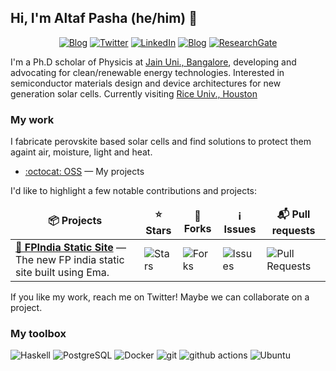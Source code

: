 ## Hi, I'm Altaf Pasha (he/him) 👋

<p align="center">
  <a href="https://Altaf-hub.github.io/" target="_blank"><img alt="Blog" src="https://img.shields.io/badge/Blog-ffc107.svg?&style=for-the-badge&logo=html5&logoColor=black" /></a>
  <a href="https://twitter.com/intent/follow?screen_name=abspaltaf&tw_p=followbutton" target="_blank"><img alt="Twitter" src="https://img.shields.io/badge/twitter-%231DA1F2.svg?&style=for-the-badge&logo=twitter&logoColor=white" /></a>
  <a href="https://in.linkedin.com/in/altaf-pasha-73934039" target="_blank"><img alt="LinkedIn" src="https://img.shields.io/badge/linkedin-%230077B5.svg?&style=for-the-badge&logo=linkedin&logoColor=white" /></a>
    <a href="https://Altaf-hub.github.io/" target="_blank"><img alt="Blog" src="https://img.shields.io/badge/Blog-ffc107.svg?&style=for-the-badge&logo=html5&logoColor=black" /></a>
      <a href="https://www.researchgate.net/profile/Altaf-Pasha" target="_blank"><img alt="ResearchGate" src="https://upload.wikimedia.org/wikipedia/commons/thumb/b/bb/ResearchGate_logo_2015.svg/160px-ResearchGate_logo_2015.svg.png" /></a>

I'm a Ph.D scholar of Physicis at [Jain Uni., Bangalore](https://cnms.jainuniversity.ac.in/), developing and advocating for clean/renewable energy technologies. Interested in semiconductor materials design and device architectures for new generation solar cells. Currently visiting [Rice Univ., Houston](https://mpem.rice.edu/)

### My work

I fabricate perovskite based solar cells and find solutions to protect them againt air, moisture, light and heat.

* [:octocat: OSS](https://github.com/Altaf-hub) — My projects

I'd like to highlight a few notable contributions and projects:

<table>
  <thead align="center">
    <tr border: none;>
      <td><b>📦 Projects</b></td>
      <td><b>⭐ Stars</b></td>
      <td><b>🔀 Forks</b></td>
      <td><b>ℹ️ Issues</b></td>
      <td><b>📬 Pull requests</b></td>
    </tr>
  </thead>
  <tbody>
    <tr>
      <td><a href="https://github.com/fpindia/fpindia-site"><b>👩‍ FPIndia Static Site</b></a> — The new FP india static site built using Ema.</td>
      <td><img alt="Stars" src="https://img.shields.io/github/stars/fpindia/fpindia-site?style=flat-square&labelColor=343b41"/></td>
      <td><img alt="Forks" src="https://img.shields.io/github/forks/fpindia/fpindia-site?style=flat-square&labelColor=343b41"/></td>
      <td><img alt="Issues" src="https://img.shields.io/github/issues/fpindia/fpindia-site?style=flat-square&labelColor=343b41"/></td>
      <td><img alt="Pull Requests" src="https://img.shields.io/github/issues-pr/fpindia/fpindia-site?style=flat-square&labelColor=343b41"/></td>
    </tr>

  </tbody>
</table>

If you like my work, reach me on Twitter! Maybe we can collaborate on a project.


### My toolbox

<p>
  <img alt="Haskell" src="https://img.shields.io/badge/-Haskell-5e5086?style=flat-square&logo=haskell&logoColor=white" />
  <img alt="PostgreSQL" src="https://img.shields.io/badge/-PostgreSQL-0064a5?style=flat-square&logo=postgresql&logoColor=white" />
  <img alt="Docker" src="https://img.shields.io/badge/-Docker-46a2f1?style=flat-square&logo=docker&logoColor=white" />
  <img alt="git" src="https://img.shields.io/badge/-Git-F05032?style=flat-square&logo=git&logoColor=white" />
  <img alt="github actions" src="https://img.shields.io/badge/-Github_Actions-2088FF?style=flat-square&logo=github-actions&logoColor=white" />
  <img alt="Ubuntu" src="https://img.shields.io/badge/-Ubuntu-E95420?style=flat-square&logo=ubuntu&logoColor=white" />

</p>
